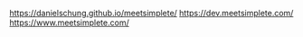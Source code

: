 https://danielschung.github.io/meetsimplete/
https://dev.meetsimplete.com/
https://www.meetsimplete.com/